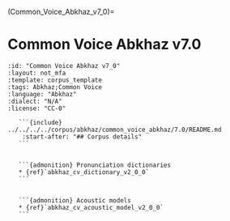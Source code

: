 
(Common_Voice_Abkhaz_v7_0)=
# Common Voice Abkhaz v7.0

``````{corpus} Common Voice Abkhaz v7.0
:id: "Common Voice Abkhaz v7_0"
:layout: not_mfa
:template: corpus_template
:tags: Abkhaz;Common Voice
:language: "Abkhaz"
:dialect: "N/A"
:license: "CC-0"

   ```{include} ../../../../corpus/abkhaz/common_voice_abkhaz/7.0/README.md
    :start-after: "## Corpus details"
   ```


   ```{admonition} Pronunciation dictionaries
   * {ref}`abkhaz_cv_dictionary_v2_0_0`
   ```


   ```{admonition} Acoustic models
   * {ref}`abkhaz_cv_acoustic_model_v2_0_0`
   ```
``````
